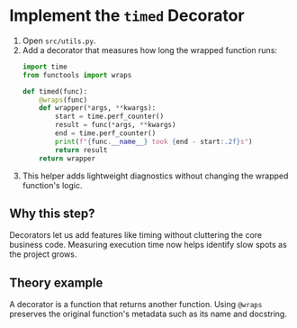 # Implement the `timed` Decorator

1. Open `src/utils.py`.
2. Add a decorator that measures how long the wrapped function runs:
   ```python
   import time
   from functools import wraps

   def timed(func):
       @wraps(func)
       def wrapper(*args, **kwargs):
           start = time.perf_counter()
           result = func(*args, **kwargs)
           end = time.perf_counter()
           print(f"{func.__name__} took {end - start:.2f}s")
           return result
       return wrapper
   ```
3. This helper adds lightweight diagnostics without changing the wrapped
   function's logic.

## Why this step?

Decorators let us add features like timing without cluttering the core
business code. Measuring execution time now helps identify slow spots as the
project grows.
## Theory example
A decorator is a function that returns another function. Using `@wraps` preserves the original function's metadata such as its name and docstring.
